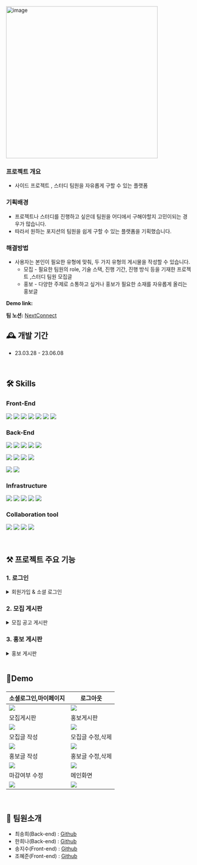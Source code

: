 # 
<img width="412" alt="image" src="https://github.com/Next-Connect-Project/Frontend/assets/70136320/362a7929-9f2d-4859-82e2-b35e36c578ce">


### 프로젝트 개요

- 사이드 프로젝트 , 스터디 팀원을 자유롭게 구할 수 있는 플랫폼

### 기획배경

- 프로젝트나 스터디를 진행하고 싶은데 팀원을 어디에서 구해야할지 고민이되는 경우가 많습니다.
- 따라서 원하는 포지션의 팀원을 쉽게 구할 수 있는 플랫폼을 기획했습니다.

### 해결방법

- 사용자는 본인이 필요한 유형에 맞춰, 두 가지 유형의 게시물을 작성할 수 있습니다.
    - 모집 - 필요한 팀원의 role, 기술 스택, 진행 기간, 진행 방식 등을 기재한 프로젝트 ,스터디 팀원 모집글
    - 홍보 - 다양한 주제로 소통하고 싶거나 홍보가 필요한 소재를 자유롭게 올리는 홍보글

**Demo link:** 

**팀 노션:** [NextConnect](https://www.notion.so/ea86bb2be7484da699f9b5c91c2b502f?pvs=21)

## 🕰️ 개발 기간

- 23.03.28 - 23.06.08

</br>

## 🛠️ Skills
### Front-End
<img src="https://img.shields.io/badge/react-61DAFB?style=for-the-badge&logo=react&logoColor=white"> <img src="https://img.shields.io/badge/TypeScript-3178C6?style=for-the-badge&logo=TypeScript&logoColor=white"> 
<img src="https://img.shields.io/badge/Vite-646CFF?style=for-the-badge&logo=Vite&logoColor=white"> <img src="https://img.shields.io/badge/redux-764ABC?style=for-the-badge&logo=redux&logoColor=white"> <img src="https://img.shields.io/badge/React Router-CA4245?style=for-the-badge&logo=sasReact Routers&logoColor=white"> <img src="https://img.shields.io/badge/Axios-5A29E4?style=for-the-badge&logo=Axios&logoColor=white"> <img src="https://img.shields.io/badge/Scss-cc6699?style=for-the-badge&logo=sass&logoColor=white"> 


### Back-End

<img src="https://img.shields.io/badge/java-%23ED8B00.svg?style=for-the-badge&logo=java&logoColor=white">  <img src="https://img.shields.io/badge/spring boot-6DB33F?style=for-the-badge&logo=springboot&logoColor=white"> <img src="https://img.shields.io/badge/spring batch-6DB33F?style=for-the-badge&logo=springboot&logoColor=white"> <img src="https://img.shields.io/badge/spring security-6DB33F?style=for-the-badge&logo=spring security&logoColor=white"> <img src="https://img.shields.io/badge/gradle-2D4999?style=for-the-badge&logo=gradle&logoColor=white">

<img src="https://img.shields.io/badge/JPA-6DB33F?style=for-the-badge"> <img src="https://img.shields.io/badge/QueryDql-7957D5?style=for-the-badge&logo=QueryDql&logoColor=white"> <img src="https://img.shields.io/badge/mariaDB-003545?style=for-the-badge&logo=mariaDB&logoColor=white"> <img src="https://img.shields.io/badge/redis-DC382D?style=for-the-badge&logo=redis&logoColor=white"> 

<img src="https://img.shields.io/badge/JWT-black?style=for-the-badge&logo=JSON%20web%20tokens"> <img src="https://img.shields.io/badge/Server Sent Event-B5314C?style=for-the-badge&logo=net%20web%20tokens">

### Infrastructure
<img src="https://img.shields.io/badge/Docker-2496ED?style=for-the-badge&logo=Docker&logoColor=white"> <img src="https://img.shields.io/badge/Amazon EC2-FF9900?style=for-the-badge&logo=Amazon EC2&logoColor=white"> <img src="https://img.shields.io/badge/Amazon RDS-527FFF?style=for-the-badge&logo=Amazon RDS&logoColor=white"> <img src="https://img.shields.io/badge/Amazon S3-569A31.svg?style=for-the-badge&logo=Amazon S3&logoColor=white"> <img src="https://img.shields.io/badge/Git Action-181717.svg?style=for-the-badge&logo=Git&logoColor=white">


### Collaboration tool
<img src="https://img.shields.io/badge/Git-F05032?style=for-the-badge&logo=Git&logoColor=white"> <img src="https://img.shields.io/badge/notion-000000?style=for-the-badge&logo=notion&logoColor=white"> <img src="https://img.shields.io/badge/slack-4A154B?style=for-the-badge&logo=slack&logoColor=white"> <img src="https://img.shields.io/badge/GitHub-4A154B?style=for-the-badge&logo=GitHub&logoColor=white">

</br>

## ⚒️ 프로젝트 주요 기능

### 1. 로그인
<details>
<summary> 회원가입 & 소셜 로그인</summary>
<div markdown="1">
<ul>
<li>소셜 로그인은 JWT 인증 방식으로 구현</li>
<li>OAuth 로그인 : 네이버 계정을 통해 로그인
<ul>
<li>Front 에서 Authorization code 발급받아 Server 로 전달</li>
<li>Back 에서 Authorization code 를 받아 네이버 서버로부터 Access Token 및 유저 정보를 요청</li>
<li>응답받은 유저 정보로 Database 를 검색하여 회원 정보 생성</li>
<li>로그인 성공 시 Access, Refresh Token을 발급하여 응답</li>
</ul>
</li>
<li>인증
<ul>
<li>요청마다 AccessToken을 준다.</li>
<li>AccessToken이 만료되었다면 RefreshToken을 통해 토큰을 새로 발급 받는다.</li>
</ul>
</li>
</ul>
</div>
</details>

### 2. 모집 게시판
<details>
<summary>모집 공고 게시판</summary>
<div markdown="1">
<ul>
<li>메인 페이지
<ul>
<li>마감일이 가장 임박한 모집 공고글 4개를 보여준다.</li>
</ul>
</li>
<li>모집 공고글 조회
<ul>
<li>분류 (프로젝트, 스터디) , 상태(진행중, 모집완료)로 필터 하여 사용자에게 보여준다.</li>
<li>AccessToken이 만료되었다면 RefreshToken을 통해 토큰을 새로 발급 받는다.</li>
</ul>
</li>
</ul>
<ul>
<li>모집 공고 등록
<ul>
<li>제목, 모집 구분, 모임 목적, 기술 스택, 모집 마감일, 모집 인원, 진행 방식, 진행 기간, 모임 시간 및 장소, 진행 방법, 연락 방법, 자유 소개글 항목으로 나뉘어져 있다.</li>
<li>자유 소개글을 제외한 모든 항목은 필수 항목이며, 빈 항목으로 제출 시 등록이 되지 않는다.</li>
<li>글쓴이, 작성 시간, 상태(OPEN, CLOSED)는 자동으로 기입된다.</li>
<li>상세 조회 시, 해당 모집글이 없으면 에러가 발생한다.</li>
</ul>
</li>
<li>모집 마감
<ul>
<li>모집중 버튼을 눌러 프로젝트의 상태를 비활성화 할 수 있다.</li>
<li>모집완료 버튼을 눌러 모집 마감했던 프로젝트를 다시 모집 활성화 할 수 있다.</li>
<li>작성자가 아닌 사용자가 모집글을 마감하거나 다시 활성화할 수 없다.</li>
</ul>
</li>
</ul>
<ul>
<li>모집 글 수정
<ul>
<li>상세페이지 에서 AccessToken으로 사용자 정보를 확인 후 수정권한을 부여한다. </li>
<li>사용자가 작성한 글을 기반으로 자동으로 입력되어진 상태로 편집페이지를 보여준다.</li>
<li>작성한 모집 공고 수정한다. </li>
<li>작성자가 아닌 사용자가 모집글을 수정할 수 없다.</li>
</ul>
</li>
<li>모집 글 삭제
<ul>
<li>삭제 확인 모달에서 한번 더 버튼을 누를 시 작성한 모집 공고가 삭제된다.</li>
<li>작성자가 아닌 사용자가 모집글을 삭제할 수 없다.</li>
</ul>
</li>
</ul>

</div>
</details>


### 3. 홍보 게시판
<details>
<summary>홍보 게시판 </summary>
<div markdown="1">
<ul>
<li>메인 페이지
<ul>
<li>현재 날짜로부터 2주 이내로 작성한 홍보글 4개를 불러온다.</li>
</ul>
</li>
<li>홍보글 조회
<ul>
<li>제목, 내용,  프로젝트 홍보 요약정보에 대한 글을 작성한다.</li>
<li>작성자, 작성 시간, 조회수, 추천 수가 자동으로 정보 추가된다.</li>
<li>제목과 내용, 프로젝트 홍보 요약정보를 필수로 작성한다.</li>
<li>조회수는 방문 중복 처리가 되지 않도록 사용자 페이지에 쿠키에 값을 넣고 세션 시간을 정해 만료되기 전까지 조회수가 오르지 않도록 방지한다.</li>
</ul>
</li>
</ul>
<ul>
<li>홍보글 수정
<ul>
<li>본인이 작성한 글 인지 DB 사용자 정보와 글쓴이 정보를 유효 값으로 비교하여 수정 권한을 준다. </li>
<li>수정 페이지로 넘어가서 제목과 내용, 프로젝트 요약 정보 내용을 수정한다.</li>
</ul>
</li>
<li>홍보글 추천
<ul>
<li>추천을 누르지 않은 경우 추천 수가 각 회원 별로 1씩 오르고 줄어든다.</li>
<li>같은 수의 추천 수를 가진 게시물이 존재할 경우 최신 순 정렬된다.</li>
</ul>
</li>
<li>홍보글 조회
<ul>
<li>쿼리 파라미터 값에 따라 최신 순, 추천 순, 최신 및 추천 순 동시 적용해 정렬한다.</li>
</ul>
</li>
<li>마이페이지 홍보글 조회
<ul>
<li>본인이 작성한 글을 오래된 순으로 정렬하여 조회한다.</li>
</ul>
</li>
</ul>
 

</div>
</details>


</br>

## 🚀Demo
###
|소셜로그인,마이페이지|로그아웃|
|---|---|
|<img src ="https://github.com/Next-Connect-Project/Frontend/assets/70136320/2f507846-ad12-42c6-9396-7505f4f06958" />|<img src ="https://github.com/Next-Connect-Project/Frontend/assets/70136320/07a1c4cc-b644-4c97-9d3d-a3ff2d723e84"/>|
|모집게시판|홍보게시판|
|<img src ="https://github.com/Next-Connect-Project/Frontend/assets/70136320/7b2f6a88-9dda-496d-bea5-29a5a6dd2718"/>|<img src ="https://github.com/Next-Connect-Project/Frontend/assets/70136320/33c09d9f-70f3-4ea5-a4e0-5d67b1d7f308"/>|
|모집글 작성|모집글 수정,삭제|
|<img src ="https://github.com/Next-Connect-Project/Frontend/assets/70136320/6023eee4-dc57-4829-815f-743a856e453f"/>|<img src ="https://github.com/Next-Connect-Project/Frontend/assets/70136320/bd38b5bc-3199-45ef-8fc0-0ddd3afea1a3"/>|
|홍보글 작성|홍보글 수정,삭제|
|<img src ="https://github.com/Next-Connect-Project/Frontend/assets/70136320/7f9f153c-ac73-45fe-8d93-920d941f2887"/>|<img src ="https://github.com/Next-Connect-Project/Frontend/assets/70136320/d4ec5e05-415a-4e91-91b9-5a114ee6c383"/>|
|마감여부 수정|메인화면|
|<img src ="https://github.com/Next-Connect-Project/Frontend/assets/70136320/cba8ca7d-4f66-4cc7-bd84-b5aba044275c"/>|<img src ="https://github.com/Next-Connect-Project/Frontend/assets/70136320/085fcf7b-b8d8-4f52-aa46-4b8145a48f0e"/>|

</br>


## 👥 팀원소개
- 최송희(Back-end) : [Github  ](https://github.com/songhee1)
- 한희나(Back-end) :  [Github  ](https://github.com/heenahan)
- 송지수(Front-end) : [Github  ](https://github.com/z1su)
- 조혜준(Front-end) : [Github  ](https://github.com/chj950807)
